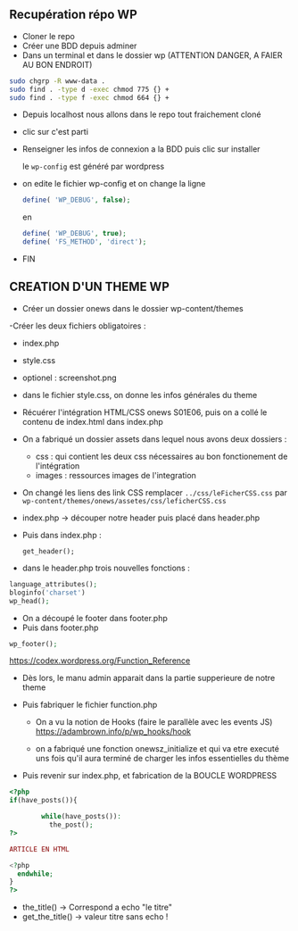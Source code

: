 ## Recupération répo WP

- Cloner le repo
- Créer une BDD depuis adminer
- Dans un terminal et dans le dossier wp (ATTENTION DANGER, A FAIER AU BON ENDROIT)

```sh
sudo chgrp -R www-data .
sudo find . -type d -exec chmod 775 {} +
sudo find . -type f -exec chmod 664 {} +

```


- Depuis localhost nous allons dans le repo tout fraichement cloné
- clic sur c'est parti
- Renseigner les infos de connexion a la BDD puis clic sur installer
  
  le ```wp-config``` est généré par wordpress

- on edite le fichier wp-config et on change la ligne
  
  ```php
  define( 'WP_DEBUG', false);
  ```
  en

  ```php
  define( 'WP_DEBUG', true);
  define( 'FS_METHOD', 'direct'); 
  ```


- FIN



## CREATION D'UN THEME WP

- Créer un dossier onews dans le dossier wp-content/themes

-Créer les deux fichiers obligatoires : 
  - index.php
  - style.css
  - optionel : screenshot.png

- dans le fichier style.css, on donne les infos générales du theme

- Récuérer l'intégration HTML/CSS onews S01E06, puis on a collé le contenu de index.html dans index.php
  
- On a fabriqué un dossier assets dans lequel nous avons deux dossiers :
  - css : qui contient les deux css nécessaires au bon fonctionement de l'intégration
  - images : ressources images de l'integration 

- On changé les liens des link CSS 
remplacer
 ```../css/leFicherCSS.css``` 
par
```wp-content/themes/onews/assetes/css/leficherCSS.css```

- index.php -> découper notre header puis placé dans header.php
- Puis dans index.php :
  ```
  get_header();
  ```
- dans le header.php trois nouvelles fonctions : 
 
 ```php
 language_attributes();
 bloginfo('charset')
 wp_head();
```
- On a découpé le footer dans footer.php
- Puis dans footer.php
```php
wp_footer();
```

https://codex.wordpress.org/Function_Reference

- Dès lors, le manu admin apparait dans la partie supperieure de notre theme

- Puis fabriquer le fichier function.php

  - On a vu la notion de Hooks (faire le parallèle avec les events JS) https://adambrown.info/p/wp_hooks/hook

  - on a fabriqué une fonction onewsz_initialize et qui va etre 
executé uns fois qu'il aura terminé de charger les infos essentielles du thème

- Puis revenir sur index.php, et fabrication de la BOUCLE WORDPRESS

```php
<?php
if(have_posts()){

        while(have_posts()):
          the_post();
?>

ARTICLE EN HTML

<?php
  endwhile;
}
?>


```


- the_title() -> Correspond a echo "le titre"
- get_the_title() -> valeur titre sans echo !
  